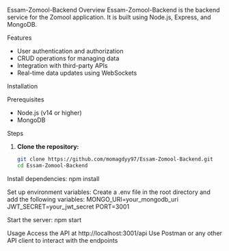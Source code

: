 Essam-Zomool-Backend
Overview
Essam-Zomool-Backend is the backend service for the Zomool application. It is built using Node.js, Express, and MongoDB.

Features
- User authentication and authorization
- CRUD operations for managing data
- Integration with third-party APIs
- Real-time data updates using WebSockets

Installation

Prerequisites
- Node.js (v14 or higher)
- MongoDB

Steps
1. **Clone the repository:**
   ```bash
   git clone https://github.com/momagdyy97/Essam-Zomool-Backend.git
   cd Essam-Zomool-Backend

Install dependencies:
npm install

Set up environment variables: Create a .env file in the root directory and add the following variables:
MONGO_URI=your_mongodb_uri
JWT_SECRET=your_jwt_secret
PORT=3001

Start the server:
npm start

Usage
Access the API at http://localhost:3001/api
Use Postman or any other API client to interact with the endpoints
